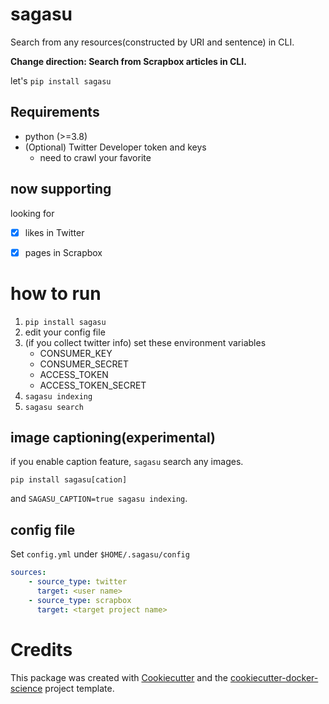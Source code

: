 # sagasu

Search from any resources(constructed by URI and sentence) in CLI.

**Change direction: Search from Scrapbox articles in CLI.** 

let's `pip install sagasu`

## Requirements
 - python (>=3.8)
 - (Optional) Twitter Developer token and keys
    - need to crawl your favorite

## now supporting

looking for
  - [x] likes in Twitter
  - [x] pages in Scrapbox



# how to run
 1. `pip install sagasu`
 2. edit your config file
 3. (if you collect twitter info) set these environment variables
    - CONSUMER_KEY
    - CONSUMER_SECRET
    - ACCESS_TOKEN
    - ACCESS_TOKEN_SECRET
 4. `sagasu indexing`
 5. `sagasu search`
 
## image captioning(experimental)
if you enable caption feature, `sagasu` search any images.

`pip install sagasu[cation]`

and `SAGASU_CAPTION=true sagasu indexing`. 
 
 
## config file
Set `config.yml` under `$HOME/.sagasu/config`

```yaml
sources:
    - source_type: twitter
      target: <user name>
    - source_type: scrapbox
      target: <target project name>
```


# Credits

This package was created with [Cookiecutter](https://github.com/audreyr/cookiecutter) and the [cookiecutter-docker-science](https://docker-science.github.io/) project template.
